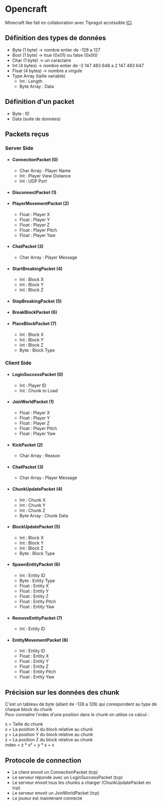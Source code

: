 <h1>Opencraft</h1>
<p>Minecraft like fait en collaboration avec Tipragot accéssible <a href="https://github.com/Tipragot/Opencraft"> ICI</a>. </p>

<h2>Définition des types de données</h2>
<ul>
    <li>Byte (1 byte) -> nombre entier de -128 a 127</li>
    <li>Bool (1 byte) -> true (0x01) ou false (0x00)</li>
    <li>Char (1 byte) -> un caractaire</li>
    <li>Int (4 bytes) -> nombre entier de -2 147 483 648 a 2 147 483 647</li>
    <li>Float (4 bytes) -> nombre a virgule</li>
    <li>Type Array (taille variable)<ul>
        <li>Int : Length</li>
        <li>Byte Array : Data</li></ul>
</ul>


<h2>Définition d'un packet</h2>
<ul>
    <li>Byte : ID</li>
    <li>Data (suite de données)</li>
</ul>


<h2>Packets reçus</h2>
<h3>Server Side</h3>
<ul>
    <li>
        <h4>ConnectionPacket (0)</h4>
        <ul>
            <li>Char Array : Player Name</li>
            <li>Int : Player View Distance</li>
            <li>Int : UDP Port</li>
        </ul>
    </li>
    <li><h4>DisconnectPacket (1)</h4></li>
    <li>
        <h4>PlayerMovementPacket (2)</h4>
        <ul>
            <li>Float : Player X</li>
            <li>Float : Player Y</li>
            <li>Float : Player Z</li>
            <li>Float : Player Pitch</li>
            <li>Float : Player Yaw</li>
        </ul>
    </li>
    <li>
        <h4>ChatPacket (3)</h4>
        <ul>
            <li>Char Array : Player Message</li>
        </ul>
    </li>
    <li>
        <h4>StartBreakingPacket (4)</h4>
        <ul>
            <li>Int : Block X</li>
            <li>Int : Block Y</li>
            <li>Int : Block Z</li>
        </ul>
    </li>
    <li><h4>StopBreakingPacket (5)</h4></li>
    <li><h4>BreakBlockPacket (6)</h4></li>
    <li>
        <h4>PlaceBlockPacket (7)</h4>
        <ul>
            <li>Int : Block X</li>
            <li>Int : Block Y</li>
            <li>Int : Block Z</li>
            <li>Byte : Block Type</li>
        </ul>
    </li>
</ul>
<h3>Client Side</h3>
<ul>
    <li>
        <h4>LoginSuccessPacket (0)</h4>
        <ul>
            <li>Int : Player ID</li>
            <li>Int : Chunk to Load</li>
        </ul>
    </li>
    <li>
        <h4>JoinWorldPacket (1)</h4>
        <ul>
            <li>Float : Player X</li>
            <li>Float : Player Y</li>
            <li>Float : Player Z</li>
            <li>Float : Player Pitch</li>
            <li>Float : Player Yaw</li>
        </ul>
    </li>
    <li>
        <h4>KickPacket (2)</h4>
        <ul>
            <li>Char Array : Reason</li>
        </ul>
    </li>
    <li>
        <h4>ChatPacket (3)</h4>
        <ul>
            <li>Char Array : Player Message</li>
        </ul>
    </li>
    <li>
        <h4>ChunkUpdatePacket (4)</h4>
        <ul>
            <li>Int : Chunk X</li>
            <li>Int : Chunk Y</li>
            <li>Int : Chunk Z</li>
            <li>Byte Array : Chunk Data</li>
        </ul>
    </li>
    <li>
        <h4>BlockUpdatePacket (5)</h4>
        <ul>
            <li>Int : Block X</li>
            <li>Int : Block Y</li>
            <li>Int : Block Z</li>
            <li>Byte : Block Type</li>
        </ul>
    </li>
    <li>
        <h4>SpawnEntityPacket (6)</h4>
        <ul>
            <li>Int : Entity ID</li>
            <li>Byte : Entity Type</li>
            <li>Float : Entity X</li>
            <li>Float : Entity Y</li>
            <li>Float : Entity Z</li>
            <li>Float : Entity Pitch</li>
            <li>Float : Entity Yaw</li>
        </ul>
    </li>
    <li>
        <h4>RemoveEntityPacket (7)</h4>
        <ul>
            <li>Int : Entity ID</li>
        </ul>
    </li>
    <li>
        <h4>EntityMovementPacket (8)</h4>
        <ul>
            <li>Int : Entity ID</li>
            <li>Float : Entity X</li>
            <li>Float : Entity Y</li>
            <li>Float : Entity Z</li>
            <li>Float : Entity Pitch</li>
            <li>Float : Entity Yaw</li>
        </ul>
    </li>
</ul>

<h2>Précision sur les données des chunk</h2>
<p>
	C'est un tableau de byte (allant de -128 a 128) qui corespondent au type de chaque block du chunk<br>
	Pour connaitre l'index d'une position dans le chunk on utilise ce calcul :
</p>
<p>
	s = Taille du chunk<br>
	x = La position X du block relative au chunk<br>
	y = La position Y du block relative au chunk<br>
	z = La position Z du block relative au chunk<br>
	index = z * s² + y * s + x
</p>

<h2>Protocole de connection</h2>
<ul>
    <li>Le client envoit un ConnectionPacket (tcp)</li>
    <li>Le serveur réponde avec un LoginSuccessPacket (tcp)</li>
    <li>Le serveur envoit tous les chunks a charger (ChunkUpdatePacket en tcp)</li>
    <li>Le serveur envoit un JoinWorldPacket (tcp)</li>
    <li>Le joueur est maintenant connecté</li>
</ul>